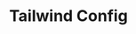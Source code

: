 ---
title: Tailwind Config
description: Customizing Tailwind CSS
icon: i-mdi-tailwind
iconColor: bg-purple-500
---